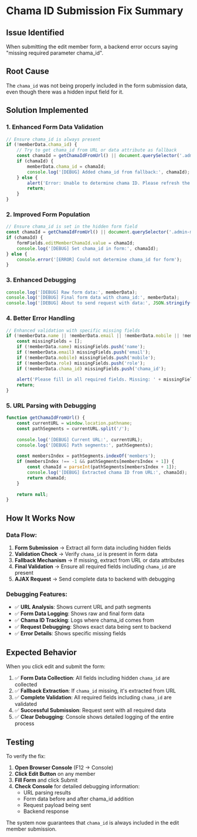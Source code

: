 # Chama ID Submission Fix Summary

## Issue Identified
When submitting the edit member form, a backend error occurs saying "missing required parameter chama_id".

## Root Cause
The `chama_id` was not being properly included in the form submission data, even though there was a hidden input field for it.

## Solution Implemented

### 1. Enhanced Form Data Validation
```javascript
// Ensure chama_id is always present
if (!memberData.chama_id) {
    // Try to get chama_id from URL or data attribute as fallback
    const chamaId = getChamaIdFromUrl() || document.querySelector('.admin-members-container')?.dataset?.chamaId;
    if (chamaId) {
        memberData.chama_id = chamaId;
        console.log('[DEBUG] Added chama_id from fallback:', chamaId);
    } else {
        alert('Error: Unable to determine chama ID. Please refresh the page and try again.');
        return;
    }
}
```

### 2. Improved Form Population
```javascript
// Ensure chama_id is set in the hidden form field
const chamaId = getChamaIdFromUrl() || document.querySelector('.admin-members-container')?.dataset?.chamaId;
if (chamaId) {
    formFields.editMemberChamaId.value = chamaId;
    console.log('[DEBUG] Set chama_id in form:', chamaId);
} else {
    console.error('[ERROR] Could not determine chama_id for form');
}
```

### 3. Enhanced Debugging
```javascript
console.log('[DEBUG] Raw form data:', memberData);
console.log('[DEBUG] Final form data with chama_id:', memberData);
console.log('[DEBUG] About to send request with data:', JSON.stringify(memberData, null, 2));
```

### 4. Better Error Handling
```javascript
// Enhanced validation with specific missing fields
if (!memberData.name || !memberData.email || !memberData.mobile || !memberData.role || !memberData.chama_id) {
    const missingFields = [];
    if (!memberData.name) missingFields.push('name');
    if (!memberData.email) missingFields.push('email');
    if (!memberData.mobile) missingFields.push('mobile');
    if (!memberData.role) missingFields.push('role');
    if (!memberData.chama_id) missingFields.push('chama_id');
    
    alert('Please fill in all required fields. Missing: ' + missingFields.join(', '));
    return;
}
```

### 5. URL Parsing with Debugging
```javascript
function getChamaIdFromUrl() {
    const currentURL = window.location.pathname;
    const pathSegments = currentURL.split('/');
    
    console.log('[DEBUG] Current URL:', currentURL);
    console.log('[DEBUG] Path segments:', pathSegments);
    
    const membersIndex = pathSegments.indexOf('members');
    if (membersIndex !== -1 && pathSegments[membersIndex + 1]) {
        const chamaId = parseInt(pathSegments[membersIndex + 1]);
        console.log('[DEBUG] Extracted chama ID from URL:', chamaId);
        return chamaId;
    }
    
    return null;
}
```

## How It Works Now

### Data Flow:
1. **Form Submission** → Extract all form data including hidden fields
2. **Validation Check** → Verify `chama_id` is present in form data
3. **Fallback Mechanism** → If missing, extract from URL or data attributes
4. **Final Validation** → Ensure all required fields including `chama_id` are present
5. **AJAX Request** → Send complete data to backend with debugging

### Debugging Features:
- ✅ **URL Analysis**: Shows current URL and path segments
- ✅ **Form Data Logging**: Shows raw and final form data
- ✅ **Chama ID Tracking**: Logs where chama_id comes from
- ✅ **Request Debugging**: Shows exact data being sent to backend
- ✅ **Error Details**: Shows specific missing fields

## Expected Behavior

When you click edit and submit the form:

1. ✅ **Form Data Collection**: All fields including hidden `chama_id` are collected
2. ✅ **Fallback Extraction**: If `chama_id` missing, it's extracted from URL
3. ✅ **Complete Validation**: All required fields including `chama_id` are validated
4. ✅ **Successful Submission**: Request sent with all required data
5. ✅ **Clear Debugging**: Console shows detailed logging of the entire process

## Testing

To verify the fix:

1. **Open Browser Console** (F12 → Console)
2. **Click Edit Button** on any member
3. **Fill Form** and click Submit
4. **Check Console** for detailed debugging information:
   - URL parsing results
   - Form data before and after chama_id addition
   - Request payload being sent
   - Backend response

The system now guarantees that `chama_id` is always included in the edit member submission.